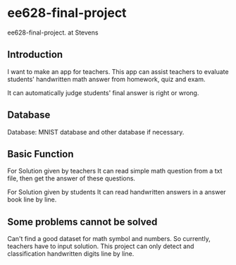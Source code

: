 # ee628-final-project
ee628-final-project. at Stevens

## Introduction
I want to make an app for teachers. This app can assist teachers to evaluate students' handwritten math answer from homework, quiz and exam. 

It can automatically judge students' final answer is right or wrong. 

## Database
Database: MNIST database and other database if necessary.

## Basic Function
For Solution given by teachers
It can read simple math question from a txt file, then get the answer of these questions.


For Solution given by students
It can read handwritten answers in a answer book line by line.  

## Some problems cannot be solved
Can't find a good dataset for math symbol and numbers. So currently, teachers have to input solution.
This project can only detect and classification handwritten digits line by line.

## 
